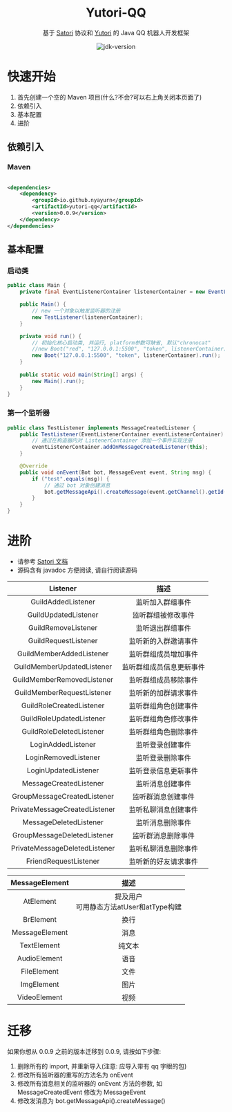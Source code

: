 <div align="center">

# Yutori-QQ

基于 [Satori](https://satori.js.org/zh-CN/) 协议和 [Yutori](https://github.com/Nyayurn/Yutori) 的 Java QQ 机器人开发框架

<img src="https://img.shields.io/badge/JDK-17+-brightgreen.svg?style=flat-square" alt="jdk-version">

</div>

# 快速开始

1. 首先创建一个空的 Maven 项目(什么?不会?可以右上角关闭本页面了)
2. 依赖引入
3. 基本配置
4. 进阶

## 依赖引入

### Maven

```xml

<dependencies>
    <dependency>
        <groupId>io.github.nyayurn</groupId>
        <artifactId>yutori-qq</artifactId>
        <version>0.0.9</version>
    </dependency>
</dependencies>
```

## 基本配置

### 启动类

```java
public class Main {
    private final EventListenerContainer listenerContainer = new EventListenerContainer();

    public Main() {
        // new 一个对象以触发监听器的注册
        new TestListener(listenerContainer);
    }

    private void run() {
        // 初始化核心启动类, 并运行, platform参数可缺省, 默认"chronocat"
        //new Boot("red", "127.0.0.1:5500", "token", listenerContainer).run()
        new Boot("127.0.0.1:5500", "token", listenerContainer).run();
    }
    
    public static void main(String[] args) {
        new Main().run();
    }
}
```

### 第一个监听器

```java
public class TestListener implements MessageCreatedListener {
    public TestListener(EventListenerContainer eventListenerContainer) {
        // 通过在构造器内对 ListenerContainer 添加一个事件实现注册
        eventListenerContainer.addOnMessageCreatedListener(this);
    }

    @Override
    public void onEvent(Bot bot, MessageEvent event, String msg) {
        if ("test".equals(msg)) {
            // 通过 bot 对象创建消息
            bot.getMessageApi().createMessage(event.getChannel().getId(), "test done!");
        }
    }
}
```

# 进阶

- 请参考 [Satori 文档](https://satori.js.org/zh-CN/protocol)
- 源码含有 javadoc 方便阅读, 请自行阅读源码

|           Listener            |      描述      |
|:-----------------------------:|:------------:|
|      GuildAddedListener       |   监听加入群组事件   |
|     GuildUpdatedListener      |  监听群组被修改事件   |
|      GuildRemoveListener      |   监听退出群组事件   |
|     GuildRequestListener      |  监听新的入群邀请事件  |
|   GuildMemberAddedListener    |  监听群组成员增加事件  |
|  GuildMemberUpdatedListener   | 监听群组成员信息更新事件 |
|  GuildMemberRemovedListener   |  监听群组成员移除事件  |
|  GuildMemberRequestListener   |  监听新的加群请求事件  |
|   GuildRoleCreatedListener    |  监听群组角色创建事件  |
|   GuildRoleUpdatedListener    |  监听群组角色修改事件  |
|   GuildRoleDeletedListener    |  监听群组角色删除事件  |
|      LoginAddedListener       |   监听登录创建事件   |
|     LoginRemovedListener      |   监听登录删除事件   |
|     LoginUpdatedListener      |  监听登录信息更新事件  |
|    MessageCreatedListener     |   监听消息创建事件   |
|  GroupMessageCreatedListener  |  监听群消息创建事件   |
| PrivateMessageCreatedListener |  监听私聊消息创建事件  |
|    MessageDeletedListener     |   监听消息删除事件   |
|  GroupMessageDeletedListener  |  监听群消息删除事件   |
| PrivateMessageDeletedListener |  监听私聊消息删除事件  |
|     FriendRequestListener     |  监听新的好友请求事件  |

| MessageElement |              描述               |
|:--------------:|:-----------------------------:|
|   AtElement    | 提及用户<br>可用静态方法atUser和atType构建 |
|   BrElement    |              换行               |
| MessageElement |              消息               |
|  TextElement   |              纯文本              |
|  AudioElement  |              语音               |
|  FileElement   |              文件               |
|   ImgElement   |              图片               |
|  VideoElement  |              视频               |

# 迁移

如果你想从 0.0.9 之前的版本迁移到 0.0.9, 请按如下步骤:
1. 删除所有的 import, 并重新导入(注意: 应导入带有 qq 字眼的包)
2. 修改所有监听器的重写的方法名为 onEvent
3. 修改所有消息相关的监听器的 onEvent 方法的参数, 如 MessageCreatedEvent 修改为 MessageEvent
4. 修改发消息为 bot.getMessageApi().createMessage()
